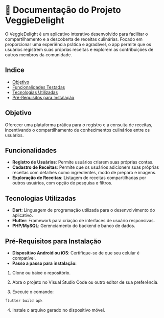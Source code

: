 # 🍏 Documentação do Projeto VeggieDelight

O VeggieDelight é um aplicativo interativo desenvolvido para facilitar o compartilhamento e a descoberta de receitas culinárias. Focado em proporcionar uma experiência prática e agradável, o app permite que os usuários registrem suas próprias receitas e explorem as contribuições de outros membros da comunidade.

## Indice
- [Objetivo](#objetivo)
- [Funcionalidades Testadas](#funcionalidades-testadas)
- [Tecnologias Utilizadas](#tecnologias-utilizadas)
- [Pré-Requisitos para Instalação](#pré-requisitos-para-instalação)

## Objetivo

Oferecer uma plataforma prática para o registro e a consulta de receitas, incentivando o compartilhamento de conhecimentos culinários entre os usuários.

## Funcionalidades

- **Registro de Usuários**: Permite usuários criarem suas próprias contas.
- **Cadastro de Receitas**: Permite que os usuários adicionem suas próprias receitas com detalhes como ingredientes, modo de preparo e imagens.
- **Exploração de Receitas**: Listagem de receitas compartilhadas por outros usuários, com opção de pesquisa e filtros.

## Tecnologias Utilizadas

- **Dart**: Linguagem de programação utilizada para o desenvolvimento do aplicativo.
- **Flutter**: Framework para criação de interfaces de usuário responsivas.
- **PHP/MySQL**: Gerenciamento do backend e banco de dados.

## Pré-Requisitos para Instalação

- **Dispositivo Android ou iOS**: Certifique-se de que seu celular é compatível.
- **Passo a passo para instalação**:

1. Clone ou baixe o repositório.
    
2. Abra o projeto no Visual Studio Code ou outro editor de sua preferência.
    
3. Execute o comando:
    
  ```bash
  flutter build apk
  ```
    
4. Instale o arquivo gerado no dispositivo móvel.
